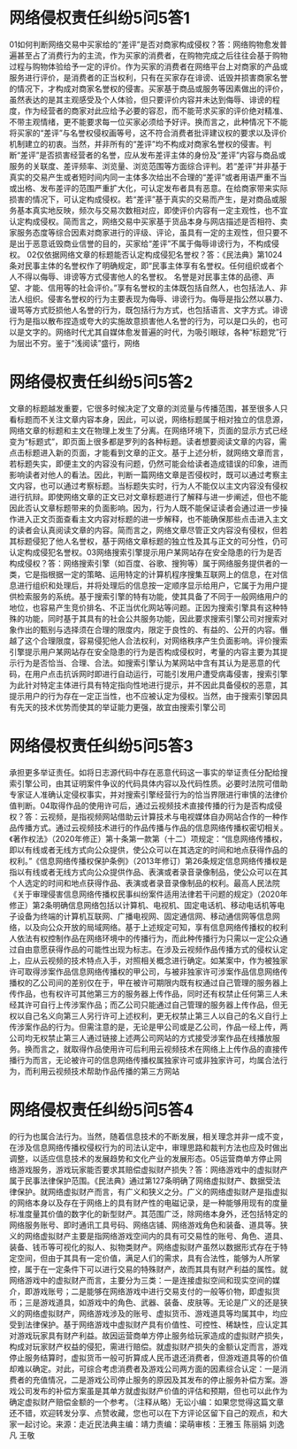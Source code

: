 # 网络侵权责任纠纷5问5答1

01如何判断网络交易中买家给的“差评”是否对商家构成侵权？答：网络购物愈发普遍甚至占了消费行为的主流，作为买家的消费者，在购物完成之后往往会基于购物过程与购物体验给予一定的评价。作为买家的消费者在网络平台上对商家的产品或服务进行评价，是消费者的正当权利，只有在买家存在诽谤、诋毁并损害商家名誉的情况下，才构成对商家名誉权的侵害。买家基于商品或服务等因素做出的评价，虽然表达的是其主观感受及个人体验，但只要评价内容并未达到侮辱、诽谤的程度，作为经营者的商家对此应给予必要的容忍，而不能苛求买家的评价绝对精准、不带主观情绪，更不能要求每一位买家必须给予好评。换而言之，此种情况下不能将买家的“差评”与名誉权侵权画等号，这不符合消费者批评建议权的要求以及评价机制建立的初衷。当然，并非所有的“差评”均不构成对商家名誉权的侵害。判断“差评”是否损害经营者的名誉，应从发布差评主体的身份及“差评”内容与商品或服务的关联度、差评频率、浏览量、浏览范围等方面综合评判。若“差评”并非基于真实的交易产生或者短时间内同一主体多次给出不合理的“差评”或者用语严重不当或出格、发布差评的范围严重扩大化，可认定发布者具有恶意。在给商家带来实际损害的情况下，可认定构成侵权。若“差评”基于真实的交易而产生，是对商品或服务基本真实地反映，频次与交易次数相对应，即使评价内容有一定主观性，也不宜认定构成侵权。简而言之，网络交易中买家基于货品本身与网店描述是否相符、卖家服务态度等综合因素对商家进行的评级、评论，虽具有一定的主观性，但只要不是出于恶意诋毁商业信誉的目的，买家给“差评”不属于侮辱诽谤行为，不构成侵权。 02仅依据网络文章的标题能否认定构成侵犯名誉权？答：《民法典》第1024条对民事主体的名誉权作了明确规定，即“民事主体享有名誉权。任何组织或者个人不得以侮辱、诽谤等方式侵害他人的名誉权。 名誉是对民事主体的品德、声望、才能、信用等的社会评价。”享有名誉权的主体既包括自然人，也包括法人、非法人组织。侵害名誉权的行为主要表现为侮辱、诽谤行为。侮辱是指公然以暴力、谩骂等方式贬损他人名誉的行为，既包括行为方式，也包括语言、文字方式。诽谤行为是指以散布捏造或夸大的实施故意损害他人名誉的行为，可以是口头的，也可以是文字的。网络时代尤其自媒体愈发普遍的时代，为吸引眼球，各种“标题党”行为层出不穷。鉴于“浅阅读”盛行，网络

# 网络侵权责任纠纷5问5答2

文章的标题越发重要，它很多时候决定了文章的浏览量与传播范围，甚至很多人只看标题而不关注文章内容本身，因此，可以说，网络标题属于相对独立的信息源，网络文章的标题和主文在物理上发生了分离。在网络环境下，页面的显示方式已经变为“标题式”，即页面上很多都是罗列的各种标题。读者想要阅读文章的内容，需点击标题进入新的页面，才能看到文章的正文。基于上述分析，就网络文章而言，若标题失实，即便主文的内容没有问题，仍然可能会给读者造成错误的印象，进而影响读者对他人的看法。因此，判断一篇网络文章是否侵权时，既可以通过考察主文内容，也可以通过考察标题。当标题失实时，行为人不能仅以主文内容没有侵权进行抗辩。即使网络文章的正文已对文章标题进行了解释与进一步阐述，但也不能因此否认文章标题带来的负面影响。因为，行为人既不能保证读者会通过进一步操作进入正文页面查看主文内容对标题的进一步解释，也不能确保那些点击进入主文的读者会认真阅读文章的内容。简而言之，网络文章尽管正文内容没有侵权，但若其标题侵犯了他人名誉权，基于网络文章标题的独立性及其与正文的可分性，仍可认定构成侵犯名誉权。03网络搜索引擎提示用户某网站存在安全隐患的行为是否构成侵权？答：网络搜索引擎（如百度、谷歌、搜狗等）属于网络服务提供者的一类，它是指根据一定的策略、运用特定的计算机程序搜集互联网上的信息，在对信息进行组织和处理后，并将处理后的信息按一定顺序显示给用户，它属于为用户提供检索服务的系统。基于搜索引擎的特有功能，使其具备了不同于一般网络用户的地位，也容易产生竞价排名、不正当优化网站等问题。正因为搜索引擎具有这种特殊的功能，同时基于其具有的社会公共服务功能，因此要求搜索引擎公司对搜索对象作出的甄别与选择须在合理的限度内，限定于良性的、有益的、公开的内容。僭越了这个合理限度，容易侵犯他人合法权利，对网络秩序产生负面影响。评价搜索引擎提示用户某网站存在安全隐患的行为是否构成侵权时，考量的内容主要为其提示行为是否恰当、合理、合法。如搜索引擎认为某网站中含有其认为是恶意的代码，在用户点击抗诉网时即进行自动运行，可能引发用户遭受病毒侵害，搜索引擎为此针对特定主体进行具有特定指向性地进行提示，并不因此具备侵权的恶意，其提示用户的行为存在一定正当性，也不应被认定为侵权。当然，由于搜索引擎因具有先天的技术优势而使其的举证能力更强，故宜由搜索引擎公司

# 网络侵权责任纠纷5问5答3

承担更多举证责任。如将日志源代码中存在恶意代码这一事实的举证责任分配给搜索引擎公司，由其证明案件争议的代码具体内容以及代码性质。必要时法院可借助专家证人准确认定侵权事实，并对搜索引擎经营行为的恰当界限进行审慎的法律价值判断。04取得作品的使用许可后，通过云视频技术直接传播的行为是否构成侵权？答：云视频，是指视频网站借助云计算技术与电视媒体自办网站合作的一种作品传播方式。通过云视频技术进行的作品传播与作品的信息网络传播权密切相关。《著作权法》（2020年修正）第十条第一款第（十二）项规定：“信息网络传播权，即以有线或者无线方式向公众提供，使公众可以在其选定的时间和地点获得作品的权利。”《信息网络传播权保护条例》（2013年修订）第26条规定信息网络传播权是指以有线或者无线方式向公众提供作品、表演或者录音录像制品，使公众可以在其个人选定的时间和地点获得作品、表演或者录音录像制品的权利。最高人民法院《关于审理侵害信息网络传播权民事纠纷案件适用法律若干问题的规定》（2020年修正）第2条明确信息网络包括以计算机、电视机、固定电话机、移动电话机等电子设备为终端的计算机互联网、广播电视网、固定通信网、移动通信网等信息网络，以及向公众开放的局域网络。基于上述规定可知，享有信息网络传播权的权利人依法有权控制作品在网络环境中的传播行为，而此种传播行为只需以一定公众通过自由意愿获得作品的可能性出现为标志。在涉及云视频作品传播方式的侵权认定上，应从云视频的技术特点入手，对照相关概念进行确定。如某案中，作为被独家许可取得涉案作品信息网络传播权的甲公司，与被非独家许可涉案作品信息网络传播权的乙公司间的差别仅在于，甲在被许可期限内既有权通过自己管理的服务器上传作品，也有权许可其他第三方的服务器上传作品，同时还有权禁止任何第三人未经其许可自行上传涉案作品；而乙公司只能通过自己管理的服务器上传作品，但无权以自己名义向第三人另行许可上述权利，更无权禁止第三人以自己的名义自行上传涉案作品的行为。但需注意的是，无论是甲公司或是乙公司，作品一经上传，两公司均无权禁止第三人通过链接上述两公司网站的方式接受涉案作品在线播放服务。换而言之，就取得作品使用许可后利用云视频技术在网络上上传作品的直接传播行为而言，无论被许可的信息网络传播权属独家许可或非独家许可，均属合法行为，而利用云视频技术帮助作品传播的第三方网站

# 网络侵权责任纠纷5问5答4

的行为也属合法行为。当然，随着信息技术的不断发展，相关理念并非一成不变，在涉及信息网络传播权侵权行为的司法认定中，审理思路和裁判方法也应及时做出调整，以适应信息技术的发展趋势和文化产业的发展形态。05运营商单方停止网络游戏服务，游戏玩家能否要求其赔偿虚拟财产损失？答：网络游戏中的虚拟财产属于民事法律保护范围。《民法典》通过第127条明确了网络虚拟财产、数据受法律保护。就网络虚拟财产而言，有广义和狭义之分。广义的网络虚拟财产是指虚拟的网络本身以及存在于网络上的具有财产性的电磁记录，是一种能够用现有的度量标准度量其价值的数字化的新型财产。其范围广泛，除网络本身外，还包括特定的网络服务账号、即时通讯工具号码、网络店铺、网络游戏角色和装备、道具等。狭义的网络虚拟财产主要是指网络游戏空间内的具有可交易性的账号、角色、道具、装备、钱币等可视化的拟人、拟物类财产。网络虚拟财产虽然以数据形式存在于特定空间，但由于其具有一定价值，满足人们的需求，具有合法性，能够为人所掌控，属于在一定条件下可以进行交易的特殊财产，故而其具有财产利益的属性。就网络游戏中的虚拟财产而言，主要分为三类：一是连接虚拟空间和现实空间的媒介，即游戏账号；二是能够在网络游戏中进行交易支付的一般等价物，即虚拟货币；三是游戏道具，如游戏中的角色、武器、装备、皮肤等。无论是广义的还是狭义的网络虚拟财产，网络游戏涉及的账号、虚拟货币、游戏道具等均属其中，均应受到法律保护。基于网络游戏中虚拟财产具有价值性、可控性、稀缺性，应认定其对游戏玩家具有财产利益。故因运营商单方停止服务给玩家造成的虚拟财产损失，构成对玩家财产权益的侵犯，需进行赔偿。就虚拟财产损失的金额认定而言，游戏停止服务结算时，虚拟货币一般可折算成人民币退还消费者，但游戏道具等的价值却难以确定。对此，可综合考虑消费者及游戏公司两方面的因素综合认定：一是消费者的充值情况，二是游戏公司停止服务的原因及其发布的停止服务补偿方案。游戏公司发布的补偿方案虽是其单方就虚拟财产价值的评估和预期，但也可以此作为确定虚拟财产赔偿金额的一个参考。（注释从略）无讼小编：如果您觉得这篇文章还不错，欢迎转发分享、点赞收藏，您也可以在下方评论区留下自己的观点，和大家一起讨论。来源：走近民法典主编：靖力责编：梁萌审核：王雅玉 陈丽娟 刘逸凡 王敬

